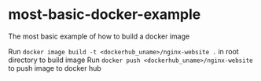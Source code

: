 # most-basic-docker-example
The most basic example of how to build a docker image

Run `docker image build -t <dockerhub_uname>/nginx-website .` in root directory to build image
Run `docker push <dockerhub_uname>/nginx-website` to push image to docker hub
